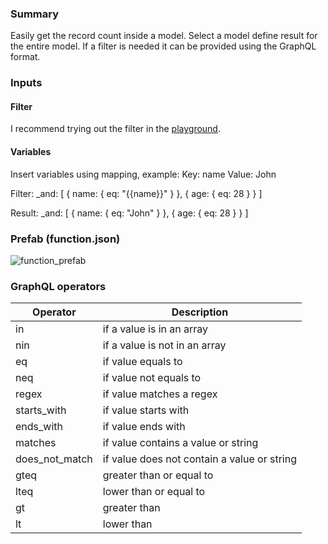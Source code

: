 ### Summary
Easily get the record count inside a model. Select a model define result for the entire model. If a filter is needed it can be provided using the GraphQL format.

### Inputs
#### Filter
I recommend trying out the filter in the [playground](https://docs.bettyblocks.com/en/articles/5775378-setting-up-data-api).

#### Variables
Insert variables using mapping, example:
Key: name
Value: John

Filter:
_and: [ { name: { eq: \"{{name}}\" } }, { age: { eq: 28 } } ]

Result:
_and: [ { name: { eq: \"John\" } }, { age: { eq: 28 } } ]

### Prefab (function.json)
![function_prefab](https://github.com/user-attachments/assets/71ae2ee3-a040-47ca-9c8f-880413672774)

### GraphQL operators
| Operator       | Description                                 |
|----------------|---------------------------------------------|
| in             | if a value is in an array                   |
| nin            | if a value is not in an array               |
| eq             | if value equals to                          |
| neq            | if value not equals to                      |
| regex          | if value matches a regex                    |
| starts_with    | if value starts with                        |
| ends_with      | if value ends with                          |
| matches        | if value contains a value or string         |
| does_not_match | if value does not contain a value or string |
| gteq           | greater than or equal to                    |
| lteq           | lower than or equal to                      |
| gt             | greater than                                |
| lt             | lower than                                  |
